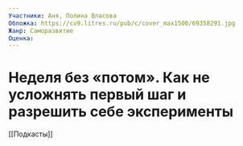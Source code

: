 ```yaml
---
Участники: Аня, Полина Власова
Обложка: https://cv9.litres.ru/pub/c/cover_max1500/69358291.jpg
Жанр: Саморазвитие
Оценка: 
---
```

# Неделя без «потом». Как не усложнять первый шаг и разрешить себе эксперименты

[[Подкасты]]
